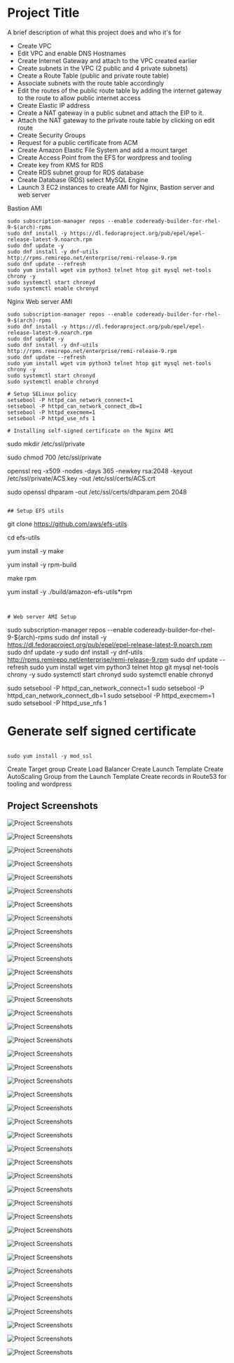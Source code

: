 
# Project Title

A brief description of what this project does and who it's for

- Create VPC
- Edit VPC and enable DNS Hostnames
- Create Internet Gateway and attach to the VPC created earlier
- Create subnets in the VPC (2 public and 4 private subnets)
- Create a Route Table (public and private route table)
- Associate subnets with the route table accordingly
- Edit the routes of the public route table by adding the internet gateway to the route to allow public internet access
- Create Elastic IP address 
- Create a NAT gateway in a public subnet and attach the EIP to it.
- Attach the NAT gateway to the private route table by clicking on edit route
- Create Security Groups
- Request for a public certificate from ACM
- Create Amazon Elastic File System and add a mount target
- Create Access Point from the EFS for wordpress and tooling
- Create key from KMS for RDS
- Create RDS subnet group for RDS database
- Create Database (RDS) select MySQL Engine
- Launch 3 EC2 instances to create AMI for Nginx, Bastion server and web server

Bastion AMI
```
sudo subscription-manager repos --enable codeready-builder-for-rhel-9-$(arch)-rpms
sudo dnf install -y https://dl.fedoraproject.org/pub/epel/epel-release-latest-9.noarch.rpm
sudo dnf update -y
sudo dnf install -y dnf-utils http://rpms.remirepo.net/enterprise/remi-release-9.rpm
sudo dnf update --refresh
sudo yum install wget vim python3 telnet htop git mysql net-tools chrony -y
sudo systemctl start chronyd
sudo systemctl enable chronyd
```

Nginx Web server AMI

```
sudo subscription-manager repos --enable codeready-builder-for-rhel-9-$(arch)-rpms
sudo dnf install -y https://dl.fedoraproject.org/pub/epel/epel-release-latest-9.noarch.rpm
sudo dnf update -y
sudo dnf install -y dnf-utils http://rpms.remirepo.net/enterprise/remi-release-9.rpm
sudo dnf update --refresh
sudo yum install wget vim python3 telnet htop git mysql net-tools chrony -y
sudo systemctl start chronyd
sudo systemctl enable chronyd

# Setup SELinux policy
setsebool -P httpd_can_network_connect=1
setsebool -P httpd_can_network_connect_db=1
setsebool -P httpd_execmem=1
setsebool -P httpd_use_nfs 1

# Installing self-signed certificate on the Nginx AMI
```
sudo mkdir /etc/ssl/private

sudo chmod 700 /etc/ssl/private

openssl req -x509 -nodes -days 365 -newkey rsa:2048 -keyout /etc/ssl/private/ACS.key -out /etc/ssl/certs/ACS.crt

sudo openssl dhparam -out /etc/ssl/certs/dhparam.pem 2048
```

## Setup EFS utils
```
git clone https://github.com/aws/efs-utils

cd efs-utils

yum install -y make

yum install -y rpm-build

make rpm 

yum install -y  ./build/amazon-efs-utils*rpm
```


# Web server AMI Setup

```
sudo subscription-manager repos --enable codeready-builder-for-rhel-9-$(arch)-rpms
sudo dnf install -y https://dl.fedoraproject.org/pub/epel/epel-release-latest-9.noarch.rpm
sudo dnf update -y
sudo dnf install -y dnf-utils http://rpms.remirepo.net/enterprise/remi-release-9.rpm
sudo dnf update --refresh
sudo yum install wget vim python3 telnet htop git mysql net-tools chrony -y
sudo systemctl start chronyd
sudo systemctl enable chronyd

sudo setsebool -P httpd_can_network_connect=1
sudo setsebool -P httpd_can_network_connect_db=1
sudo setsebool -P httpd_execmem=1
sudo setsebool -P httpd_use_nfs 1

# Generate self signed certificate
```

sudo yum install -y mod_ssl
```

Create Target group
Create Load Balancer
Create Launch Template
Create AutoScaling Group from the Launch Template
Create records in Route53 for tooling and wordpress


## Project Screenshots

![Project Screenshots](https://github.com/scholarship-task/ACS-Solution/blob/main/screenshots/01.png)

![Project Screenshots](https://github.com/scholarship-task/ACS-Solution/blob/main/screenshots/02.png)

![Project Screenshots](https://github.com/scholarship-task/ACS-Solution/blob/main/screenshots/03.png)

![Project Screenshots](https://github.com/scholarship-task/ACS-Solution/blob/main/screenshots/04.png)

![Project Screenshots](https://github.com/scholarship-task/ACS-Solution/blob/main/screenshots/05.png)

![Project Screenshots](https://github.com/scholarship-task/ACS-Solution/blob/main/screenshots/06.png)

![Project Screenshots](https://github.com/scholarship-task/ACS-Solution/blob/main/screenshots/07.png)

![Project Screenshots](https://github.com/scholarship-task/ACS-Solution/blob/main/screenshots/08.png)

![Project Screenshots](https://github.com/scholarship-task/ACS-Solution/blob/main/screenshots/09.png)

![Project Screenshots](https://github.com/scholarship-task/ACS-Solution/blob/main/screenshots/10.png)

![Project Screenshots](https://github.com/scholarship-task/ACS-Solution/blob/main/screenshots/11.png)

![Project Screenshots](https://github.com/scholarship-task/ACS-Solution/blob/main/screenshots/12.png)

![Project Screenshots](https://github.com/scholarship-task/ACS-Solution/blob/main/screenshots/13.png)

![Project Screenshots](https://github.com/scholarship-task/ACS-Solution/blob/main/screenshots/14.png)

![Project Screenshots](https://github.com/scholarship-task/ACS-Solution/blob/main/screenshots/15.png)

![Project Screenshots](https://github.com/scholarship-task/ACS-Solution/blob/main/screenshots/16.png)

![Project Screenshots](https://github.com/scholarship-task/ACS-Solution/blob/main/screenshots/17.png)

![Project Screenshots](https://github.com/scholarship-task/ACS-Solution/blob/main/screenshots/18.png)

![Project Screenshots](https://github.com/scholarship-task/ACS-Solution/blob/main/screenshots/19.png)

![Project Screenshots](https://github.com/scholarship-task/ACS-Solution/blob/main/screenshots/20.png)

![Project Screenshots](https://github.com/scholarship-task/ACS-Solution/blob/main/screenshots/21.png)

![Project Screenshots](https://github.com/scholarship-task/ACS-Solution/blob/main/screenshots/22.png)

![Project Screenshots](https://github.com/scholarship-task/ACS-Solution/blob/main/screenshots/23.png)

![Project Screenshots](https://github.com/scholarship-task/ACS-Solution/blob/main/screenshots/24.png)

![Project Screenshots](https://github.com/scholarship-task/ACS-Solution/blob/main/screenshots/25.png)

![Project Screenshots](https://github.com/scholarship-task/ACS-Solution/blob/main/screenshots/26.png)

![Project Screenshots](https://github.com/scholarship-task/ACS-Solution/blob/main/screenshots/27.png)

![Project Screenshots](https://github.com/scholarship-task/ACS-Solution/blob/main/screenshots/28.png)

![Project Screenshots](https://github.com/scholarship-task/ACS-Solution/blob/main/screenshots/29.png)

![Project Screenshots](https://github.com/scholarship-task/ACS-Solution/blob/main/screenshots/30.png)

![Project Screenshots](https://github.com/scholarship-task/ACS-Solution/blob/main/screenshots/31.png)

![Project Screenshots](https://github.com/scholarship-task/ACS-Solution/blob/main/screenshots/32.png)

![Project Screenshots](https://github.com/scholarship-task/ACS-Solution/blob/main/screenshots/33.png)

![Project Screenshots](https://github.com/scholarship-task/ACS-Solution/blob/main/screenshots/34.png)

![Project Screenshots](https://github.com/scholarship-task/ACS-Solution/blob/main/screenshots/35.png)

![Project Screenshots](https://github.com/scholarship-task/ACS-Solution/blob/main/screenshots/36.png)

![Project Screenshots](https://github.com/scholarship-task/ACS-Solution/blob/main/screenshots/37.png)

![Project Screenshots](https://github.com/scholarship-task/ACS-Solution/blob/main/screenshots/38.png)

![Project Screenshots](https://github.com/scholarship-task/ACS-Solution/blob/main/screenshots/39.png)

![Project Screenshots](https://github.com/scholarship-task/ACS-Solution/blob/main/screenshots/40.png)